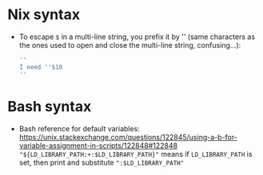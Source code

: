 # Nix syntax

- To escape `$` in a multi-line string, you prefix it by '' (same characters as the ones used to open and close the multi-line string, confusing...):
  ```nix
  ''
  I need ''$10
  ''
  ```

# Bash syntax

- Bash reference for default variables: https://unix.stackexchange.com/questions/122845/using-a-b-for-variable-assignment-in-scripts/122848#122848 
  `"${LD_LIBRARY_PATH:+:$LD_LIBRARY_PATH}"` means if `LD_LIBRARY_PATH` is set, then print and substitute `":$LD_LIBRARY_PATH"`
